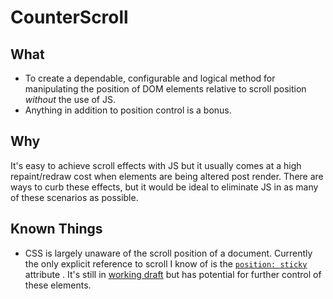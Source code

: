 # CounterScroll

## What

* To create a dependable, configurable and logical method for manipulating the position of DOM elements relative to scroll position *without* the use of JS.
* Anything in addition to position control is a bonus.

## Why

It's easy to achieve scroll effects with JS but it usually comes at a high repaint/redraw cost when elements are being altered post render. There are ways to curb these effects, but it would be ideal to eliminate JS in as many of these scenarios as possible.

## Known Things

* CSS is largely unaware of the scroll position of a document. Currently the only explicit reference to scroll I know of is the [`position: sticky`](https://developer.mozilla.org/en-US/docs/Web/CSS/position#Sticky_positioning) attribute .  It's still in [working draft](http://dev.w3.org/csswg/css-position-3/#position-property) but has potential for further control of these elements.


